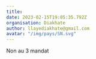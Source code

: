 ```yaml
---
title: 
date: 2023-02-15T19:05:35.792Z
organisation: Diakhate
author: llayediakhate@gmail.com
avatar: "/img/pays/SN.svg"
---
```


Non au 3 mandat 